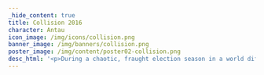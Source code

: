 ```yaml
---
_hide_content: true
title: Collision 2016
character: Antau
icon_image: /img/icons/collision.png
banner_image: /img/banners/collision.png
poster_image: /img/content/poster02-collision.png
desc_html: '<p>During a chaotic, fraught election season in a world different from but eerily similar to our own, one mercenary consultant-turned-campaign manager (Antau) sees an opportunity to give &ldquo;The People&rdquo; what they want: sweet release, in the form of a Giant Meteor presidency.</p>'
---
```

